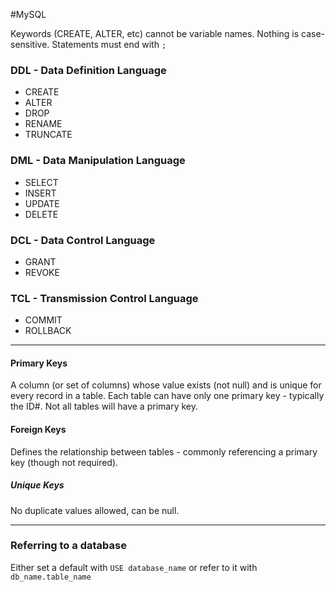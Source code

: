 #MySQL

Keywords (CREATE, ALTER, etc) cannot be variable names.  Nothing is case-sensitive.  Statements must end with `;`

### DDL - Data Definition Language

- CREATE
- ALTER
- DROP
- RENAME
- TRUNCATE

### DML - Data Manipulation Language

- SELECT
- INSERT
- UPDATE
- DELETE

### DCL - Data Control Language

- GRANT
- REVOKE

### TCL - Transmission Control Language

- COMMIT
- ROLLBACK

---
#### Primary Keys
A column (or set of columns) whose value exists (not null) and is unique for every record in a table.  Each table can have only one primary key - typically the ID#.  Not all tables will have a primary key.

#### Foreign Keys
Defines the relationship between tables - commonly referencing a primary key (though not required).

##### Unique Keys
No duplicate values allowed, can be null.

---

### Referring to a database

Either set a default with `USE database_name` or refer to it with `db_name.table_name`